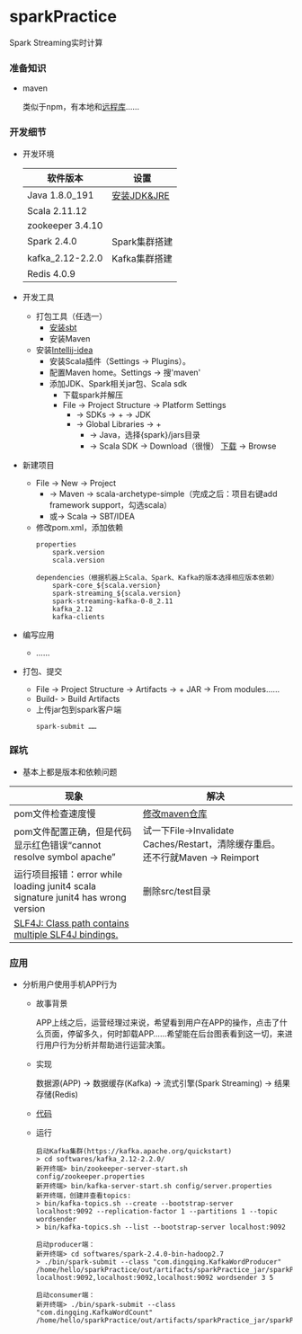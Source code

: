 # sparkPractice
Spark Streaming实时计算


### 准备知识
- maven

    类似于npm，有本地和[远程库](https://mvnrepository.com/)……
    
### 开发细节
- 开发环境

    软件版本 | 设置
    --- | ---
    Java 1.8.0_191 | [安装JDK&JRE](https://www.howtoing.com/how-to-install-java-with-apt-on-ubuntu-18-04)
    Scala 2.11.12 | 
    zookeeper 3.4.10 | 
    Spark 2.4.0 | Spark集群搭建
    kafka_2.12-2.2.0 | Kafka集群搭建
    Redis 4.0.9 | 
- 开发工具
	- 打包工具（任选一）
		- [安装sbt](https://www.scala-sbt.org/download.html)
		- 安装Maven
	- 安装[Intellij-idea](https://docs.scala-lang.org/getting-started-intellij-track/getting-started-with-scala-in-intellij.html)
		- 安装Scala插件（Settings -> Plugins）。
		- 配置Maven home。Settings -> 搜'maven'
	 	- 添加JDK、Spark相关jar包、Scala sdk
	 		- 下载spark并解压
	 		- File -> Project Structure -> Platform Settings
	 			- -> SDKs -> + -> JDK
	 			- -> Global Libraries -> +
	 				- -> Java，选择{spark}/jars目录
	 				- -> Scala SDK -> Download（很慢）
	 					[下载](https://www.scala-lang.org/download/) -> Browse
- 新建项目
	- File -> New -> Project
		- -> Maven -> scala-archetype-simple（完成之后：项目右键add framework support，勾选scala）
	 	- 或-> Scala -> SBT/IDEA
	- 修改pom.xml，添加依赖
        ```
        properties
            spark.version
            scala.version
        
        dependencies（根据机器上Scala、Spark、Kafka的版本选择相应版本依赖）
            spark-core_${scala.version}
            spark-streaming_${scala.version}
            spark-streaming-kafka-0-8_2.11
            kafka_2.12
            kafka-clients
        ```
- 编写应用
	- ……
- 打包、提交
	- File -> Project Structure -> Artifacts -> + JAR -> From modules……
	- Build- > Build Artifacts
	- 上传jar包到spark客户端
		```
		spark-submit ……
		```

### 踩坑
- 基本上都是版本和依赖问题

现象 | 解决
--- | ---
pom文件检查速度慢 |[修改maven仓库](https://www.jianshu.com/p/80384612ee1d)
pom文件配置正确，但是代码显示红色错误“cannot resolve symbol apache” | 试一下File->Invalidate Caches/Restart，清除缓存重启。还不行就Maven -> Reimport
运行项目报错：error while loading junit4 scala signature junit4 has wrong version | 删除src/test目录
[SLF4J: Class path contains multiple SLF4J bindings.](https://stackoverflow.com/questions/14024756/slf4j-class-path-contains-multiple-slf4j-bindings)|

### 应用
- 分析用户使用手机APP行为
    - 故事背景
    
        APP上线之后，运营经理过来说，希望看到用户在APP的操作，点击了什么页面，停留多久，何时卸载APP……希望能在后台图表看到这一切，来进行用户行为分析并帮助进行运营决策。
    - 实现
        
        数据源(APP) -> 数据缓存(Kafka) -> 流式引擎(Spark Streaming) -> 结果存储(Redis)
    - [代码](/src/main/scala/com/dingqing/KafkaWordProducer.scala)
    <!-- - 代码 -->
        
    - 运行
	    ```
	    启动Kafka集群(https://kafka.apache.org/quickstart)
	    > cd softwares/kafka_2.12-2.2.0/
	    新开终端> bin/zookeeper-server-start.sh config/zookeeper.properties
	    新开终端> bin/kafka-server-start.sh config/server.properties
	    新开终端，创建并查看topics:
	    > bin/kafka-topics.sh --create --bootstrap-server localhost:9092 --replication-factor 1 --partitions 1 --topic wordsender
	    > bin/kafka-topics.sh --list --bootstrap-server localhost:9092
	    
	    启动producer端：
	    新开终端> cd softwares/spark-2.4.0-bin-hadoop2.7
	    > ./bin/spark-submit --class "com.dingqing.KafkaWordProducer" /home/hello/sparkPractice/out/artifacts/sparkPractice_jar/sparkPractice.jar localhost:9092,localhost:9092,localhost:9092 wordsender 3 5

	    启动consumer端：
	    新开终端> ./bin/spark-submit --class "com.dingqing.KafkaWordCount" /home/hello/sparkPractice/out/artifacts/sparkPractice_jar/sparkPractice.jar
	    ```